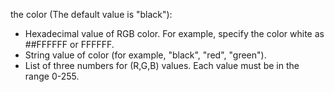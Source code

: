 the color (The default value is "black"):

- Hexadecimal value of RGB color. For example, specify the color white as ##FFFFFF or FFFFFF.
- String value of color (for example, "black", "red", "green").
- List of three numbers for (R,G,B) values. Each value must be in the range 0-255.